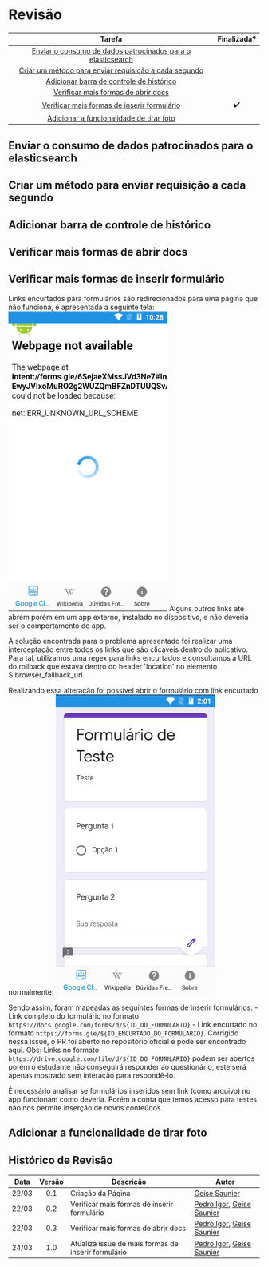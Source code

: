 # Revisão

Tarefa | Finalizada? |
:-----:|:-----------:|
[Enviar o consumo de dados patrocinados para o elasticsearch](https://github.com/GCES-Escola-em-Casa-2020-2/wiki/issues/15) | |
[Criar um método para enviar requisição a cada segundo](https://github.com/GCES-Escola-em-Casa-2020-2/wiki/issues/14)| |
[Adicionar barra de controle de histórico](https://github.com/GCES-Escola-em-Casa-2020-2/wiki/issues/13)| |
[Verificar mais formas de abrir docs](https://github.com/GCES-Escola-em-Casa-2020-2/wiki/issues/12) | |
[Verificar mais formas de inserir formulário](https://github.com/GCES-Escola-em-Casa-2020-2/wiki/issues/11) | :heavy_check_mark: |
[Adicionar a funcionalidade de tirar foto](https://github.com/GCES-Escola-em-Casa-2020-2/wiki/issues/8) | |

## Enviar o consumo de dados patrocinados para o elasticsearch

## Criar um método para enviar requisição a cada segundo

## Adicionar barra de controle de histórico

## Verificar mais formas de abrir docs


## Verificar mais formas de inserir formulário

Links encurtados para formulários são redirecionados para uma página que não funciona, é apresentada a seguinte tela:
![page_not_available](./../../img/sprint3/page_not_available.png)
Alguns outros links até abrem porém em um app externo, instalado no dispositivo, e não deveria ser o comportamento do app.

A solução encontrada para o problema apresentado foi realizar uma interceptação entre todos os links que são clicáveis dentro do aplicativo. Para tal, utilizamos uma regex para links encurtados e consultamos a URL do rollback que estava dentro do header 'location' no elemento S.browser_fallback_url.

Realizando essa alteração foi possível abrir o formulário com link encurtado normalmente:
![short_link_forms](./../../img/sprint3/short_link_forms.png)

Sendo assim, foram mapeadas as seguintes formas de inserir formulários:
    - Link completo do formulário no formato `https://docs.google.com/forms/d/${ID_DO_FORMULARIO}`
    - Link encurtado no formato `https://forms.gle/${ID_ENCURTADO_DO_FORMULARIO}`. Corrigido nessa issue, o PR foi aberto no repositório oficial e pode ser encontrado aqui.
Obs: Links no formato `https://drive.google.com/file/d/${ID_DO_FORMULARIO}` podem ser abertos porém o estudante não conseguirá responder ao questionário, este será apenas mostrado sem interação para respondê-lo.

É necessário analisar se formulários inseridos sem link (como arquivo) no app funcionam como deveria. Porém a conta que temos acesso para testes não nos permite inserção de novos conteúdos.

## Adicionar a funcionalidade de tirar foto


## Histórico de Revisão

Data | Versão | Descrição | Autor |
:---:|:------:|-----------|-------|
22/03|0.1 | Criação da Página | [Geise Saunier](https://github.com/GeiseSaunier) |
22/03|0.2 | Verificar mais formas de inserir formulário | [Pedro Igor](https://github.com/pedroeagle), [Geise Saunier](https://github.com/GeiseSaunier) |
22/03|0.3 | Verificar mais formas de abrir docs | [Pedro Igor](https://github.com/pedroeagle), [Geise Saunier](https://github.com/GeiseSaunier) |
24/03|1.0 | Atualiza issue de mais formas de inserir formulário | [Pedro Igor](https://github.com/pedroeagle), [Geise Saunier](https://github.com/GeiseSaunier) |
